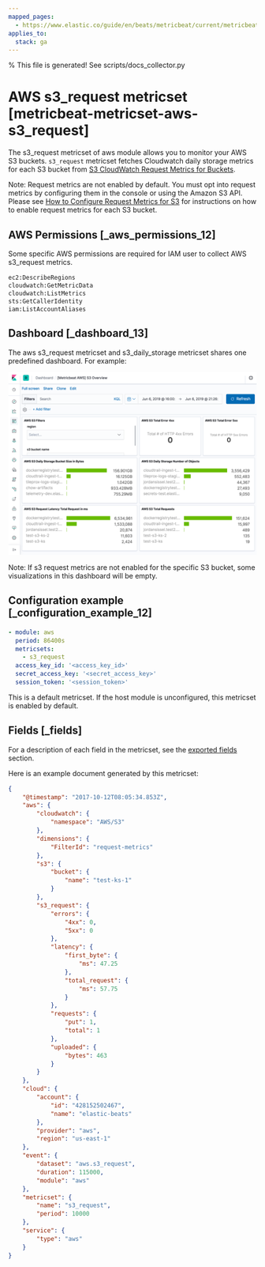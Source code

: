 ```yaml
---
mapped_pages:
  - https://www.elastic.co/guide/en/beats/metricbeat/current/metricbeat-metricset-aws-s3_request.html
applies_to:
  stack: ga
---
```


% This file is generated! See scripts/docs_collector.py

# AWS s3_request metricset [metricbeat-metricset-aws-s3_request]

The s3_request metricset of aws module allows you to monitor your AWS S3 buckets. `s3_request` metricset fetches Cloudwatch daily storage metrics for each S3 bucket from [S3 CloudWatch Request Metrics for Buckets](https://docs.aws.amazon.com/AmazonS3/latest/dev/cloudwatch-monitoring.html).

Note: Request metrics are not enabled by default. You must opt into request metrics by configuring them in the console or using the Amazon S3 API. Please see [How to Configure Request Metrics for S3](https://docs.aws.amazon.com/AmazonS3/latest/user-guide/configure-metrics.html) for instructions on how to enable request metrics for each S3 bucket.


## AWS Permissions [_aws_permissions_12]

Some specific AWS permissions are required for IAM user to collect AWS s3_request metrics.

```
ec2:DescribeRegions
cloudwatch:GetMetricData
cloudwatch:ListMetrics
sts:GetCallerIdentity
iam:ListAccountAliases
```


## Dashboard [_dashboard_13]

The aws s3_request metricset and s3_daily_storage metricset shares one predefined dashboard. For example:

![metricbeat aws s3 overview](images/metricbeat-aws-s3-overview.png)

Note: If s3 request metrics are not enabled for the specific S3 bucket, some visualizations in this dashboard will be empty.


## Configuration example [_configuration_example_12]

```yaml
- module: aws
  period: 86400s
  metricsets:
    - s3_request
  access_key_id: '<access_key_id>'
  secret_access_key: '<secret_access_key>'
  session_token: '<session_token>'
```

This is a default metricset. If the host module is unconfigured, this metricset is enabled by default.

## Fields [_fields]

For a description of each field in the metricset, see the [exported fields](/reference/metricbeat/exported-fields-aws.md) section.

Here is an example document generated by this metricset:

```json
{
    "@timestamp": "2017-10-12T08:05:34.853Z",
    "aws": {
        "cloudwatch": {
            "namespace": "AWS/S3"
        },
        "dimensions": {
            "FilterId": "request-metrics"
        },
        "s3": {
            "bucket": {
                "name": "test-ks-1"
            }
        },
        "s3_request": {
            "errors": {
                "4xx": 0,
                "5xx": 0
            },
            "latency": {
                "first_byte": {
                    "ms": 47.25
                },
                "total_request": {
                    "ms": 57.75
                }
            },
            "requests": {
                "put": 1,
                "total": 1
            },
            "uploaded": {
                "bytes": 463
            }
        }
    },
    "cloud": {
        "account": {
            "id": "428152502467",
            "name": "elastic-beats"
        },
        "provider": "aws",
        "region": "us-east-1"
    },
    "event": {
        "dataset": "aws.s3_request",
        "duration": 115000,
        "module": "aws"
    },
    "metricset": {
        "name": "s3_request",
        "period": 10000
    },
    "service": {
        "type": "aws"
    }
}
```

